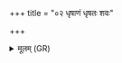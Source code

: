 +++
title = "०२ धृषाणं धृषतः शवः"

+++
<details><summary>मूलम् (GR)</summary>

धृषाणं धृषतः शवः  
पुरा यथायतिष्ठन् ।  
इन्द्रस्य रन्त्यं महत् ॥
</details>
